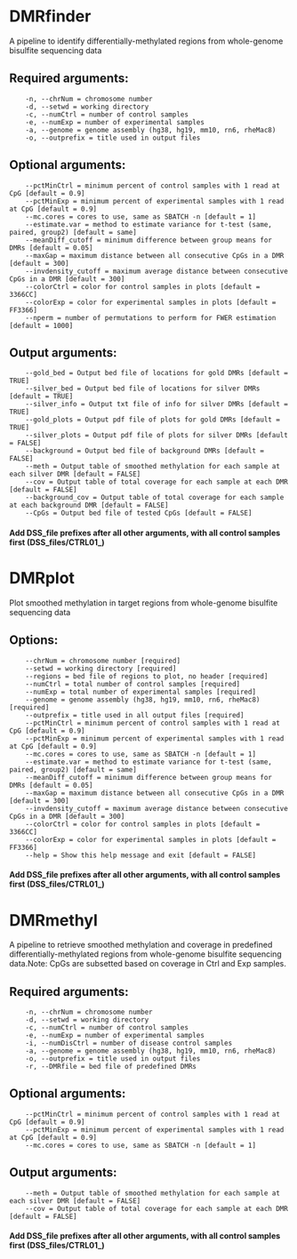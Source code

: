# DMRfinder
A pipeline to identify differentially-methylated regions from whole-genome bisulfite sequencing data

## Required arguments:  
        -n, --chrNum = chromosome number  
        -d, --setwd = working directory  
        -c, --numCtrl = number of control samples  
        -e, --numExp = number of experimental samples  
        -a, --genome = genome assembly (hg38, hg19, mm10, rn6, rheMac8)  
        -o, --outprefix = title used in output files  

## Optional arguments:  
        --pctMinCtrl = minimum percent of control samples with 1 read at CpG [default = 0.9]  
        --pctMinExp = minimum percent of experimental samples with 1 read at CpG [default = 0.9]  
        --mc.cores = cores to use, same as SBATCH -n [default = 1]  
        --estimate.var = method to estimate variance for t-test (same, paired, group2) [default = same]  
        --meanDiff_cutoff = minimum difference between group means for DMRs [default = 0.05]  
        --maxGap = maximum distance between all consecutive CpGs in a DMR [default = 300]  
        --invdensity_cutoff = maximum average distance between consecutive CpGs in a DMR [default = 300]  
        --colorCtrl = color for control samples in plots [default = 3366CC]  
        --colorExp = color for experimental samples in plots [default = FF3366]  
        --nperm = number of permutations to perform for FWER estimation [default = 1000]  
  
## Output arguments:  
        --gold_bed = Output bed file of locations for gold DMRs [default = TRUE]  
        --silver_bed = Output bed file of locations for silver DMRs [default = TRUE]  
        --silver_info = Output txt file of info for silver DMRs [default = TRUE]  
        --gold_plots = Output pdf file of plots for gold DMRs [default = TRUE]  
        --silver_plots = Output pdf file of plots for silver DMRs [default = FALSE]  
        --background = Output bed file of background DMRs [default = FALSE]  
        --meth = Output table of smoothed methylation for each sample at each silver DMR [default = FALSE]  
        --cov = Output table of total coverage for each sample at each DMR [default = FALSE]  
        --background_cov = Output table of total coverage for each sample at each background DMR [default = FALSE]  
        --CpGs = Output bed file of tested CpGs [default = FALSE]  
  
#### Add DSS_file prefixes after all other arguments, with all control samples first (DSS_files/CTRL01_)  

# DMRplot  
Plot smoothed methylation in target regions from whole-genome bisulfite sequencing data  
  
## Options:  
        --chrNum = chromosome number [required]  
        --setwd = working directory [required]  
        --regions = bed file of regions to plot, no header [required]  
        --numCtrl = total number of control samples [required]  
        --numExp = total number of experimental samples [required]  
        --genome = genome assembly (hg38, hg19, mm10, rn6, rheMac8) [required]  
        --outprefix = title used in all output files [required]  
        --pctMinCtrl = minimum percent of control samples with 1 read at CpG [default = 0.9]  
        --pctMinExp = minimum percent of experimental samples with 1 read at CpG [default = 0.9]  
        --mc.cores = cores to use, same as SBATCH -n [default = 1]  
        --estimate.var = method to estimate variance for t-test (same, paired, group2) [default = same]  
        --meanDiff_cutoff = minimum difference between group means for DMRs [default = 0.05]  
        --maxGap = maximum distance between all consecutive CpGs in a DMR [default = 300]  
        --invdensity_cutoff = maximum average distance between consecutive CpGs in a DMR [default = 300]  
        --colorCtrl = color for control samples in plots [default = 3366CC]  
        --colorExp = color for experimental samples in plots [default = FF3366]  
        --help = Show this help message and exit [default = FALSE]  
  
#### Add DSS_file prefixes after all other arguments, with all control samples first (DSS_files/CTRL01_)

# DMRmethyl  
A pipeline to retrieve smoothed methylation and coverage in predefined differentially-methylated regions from whole-genome bisulfite sequencing data.Note: CpGs are subsetted based on coverage in Ctrl and Exp samples.  
  
## Required arguments:  
        -n, --chrNum = chromosome number  
        -d, --setwd = working directory  
        -c, --numCtrl = number of control samples  
        -e, --numExp = number of experimental samples  
        -i, --numDisCtrl = number of disease control samples  
        -a, --genome = genome assembly (hg38, hg19, mm10, rn6, rheMac8)  
        -o, --outprefix = title used in output files  
        -r, --DMRfile = bed file of predefined DMRs  
  
## Optional arguments:  
        --pctMinCtrl = minimum percent of control samples with 1 read at CpG [default = 0.9]  
        --pctMinExp = minimum percent of experimental samples with 1 read at CpG [default = 0.9]  
        --mc.cores = cores to use, same as SBATCH -n [default = 1]  
  
## Output arguments:  
        --meth = Output table of smoothed methylation for each sample at each silver DMR [default = FALSE]  
        --cov = Output table of total coverage for each sample at each DMR [default = FALSE]  
  
#### Add DSS_file prefixes after all other arguments, with all control samples first (DSS_files/CTRL01_)



